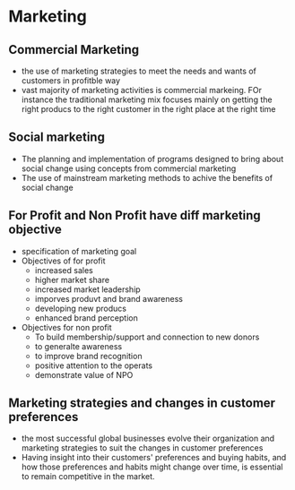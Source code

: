 # Marketing 



## Commercial Marketing
 - the use of marketing strategies to meet the needs and wants of customers in profitble way
 - vast majority of marketing activities is commercial markeing. FOr instance the traditional marketing mix focuses mainly on getting the right producs to the right customer in the right place at the right time

## Social marketing
- The planning and implementation of programs designed to bring about social change using concepts from commercial marketing
- The use of mainstream marketing methods to achive the benefits of social change


## For Profit and Non Profit have diff marketing objective
 - specification of marketing goal
 - Objectives of for profit
	 - increased sales
	 - higher market share
	 - increased market leadership
	 - imporves produvt and brand awareness
	 - developing new producs
	 - enhanced brand perception
 - Objectives for non profit
	 - To build membership/support and connection to new donors
	 - to generalte awareness
	 - to improve brand recognition
	 - positive attention to the operats
	 - demonstrate value of NPO


## Marketing strategies and changes in customer preferences
 - the most successful global businesses evolve their organization and marketing strategies to suit the changes in customer preferences
 - Having insight into their customers' preferences and buying habits, and how those preferences and habits might change over time, is essential to remain competitive in the market.




